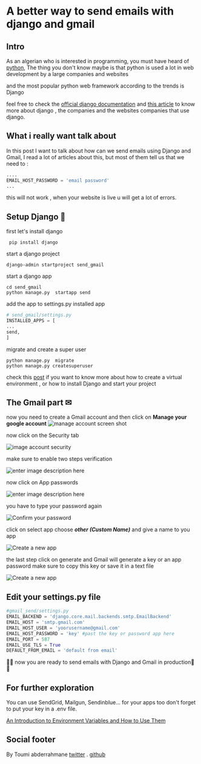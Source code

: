# A better way to send emails with django and gmail

## Intro

As an algerian who is interested in programming,
you must have heard of [python](https://www.python.org/), The thing you don't know maybe is that python is used a lot in web development by a large companies and websites

and the most popular python web framework according to the trends is Django

feel free to check the [official django documentation](https://www.djangoproject.com/) and [this article](https://www.geeksforgeeks.org/top-10-django-apps-and-why-companies-are-using-it/) to know more about django , the companies and the websites companies that use django.

## What i really want talk about

In this post I want to talk about how can we send emails using Django and Gmail, I read a lot of articles about this, but most of them tell us that we need to :

```python
....
EMAIL_HOST_PASSWORD = 'email password'
...
```

this will not work , when your website is live u will get a lot of errors.

## Setup Django 💚

first let's install django

```shell
 pip install django
```

start a django project

```shell
django-admin startproject send_gmail
```

start a django app

```shell
cd send_gmail
python manage.py  startapp send
```

add the app to settings.py installed app

```python
# send_gmail/settings.py
INSTALLED_APPS = [
...
send,
]
```

migrate and create a super user

```shell
python manage.py  migrate
python manage.py createsuperuser
```

check this [post](https://www.digitalocean.com/community/tutorials/how-to-install-django-and-set-up-a-development-environment-on-ubuntu-16-04) if you want to know more about how to create a virtual environment , or how to install Django and start your project

## The Gmail part ✉

now you need to create a Gmail account and then click on **Manage your google account**
![manage account screen shot](https://snipboard.io/L58jDC.jpg)

now click on the Security tab

![image account security](https://lh3.googleusercontent.com/pw/ACtC-3e_6aPStbMIv0ANp4Iu6OMfDlwZKfWxKUjyqb_REB5m3dCrtG3jAsMaGZ013K8M5jMy3crB9FtoR7Il54aBh7kcM8RqJed6gDIHfFSWxbYeJfC7NXbihFby3fp2Vkw7cJQyeF0m-dJKQgMScsPXoH5h=w1888-h861-no?authuser=0)

make sure to enable two steps verification

![enter image description here](https://lh3.googleusercontent.com/pw/ACtC-3eWoQjfXlmn1lYATXGi8KKOAoslgdvuK6pXA1VmerWuQWl46ELbqQ4OrpjGdQxVwqWfjnnKMYSYTYtwwxRAU3H266JyOxZ6aH3Srhp33lHregF5GoV-ZWxnoR4WguJtAiavzTvIM_Xxr2EgLpXEae1g=w1913-h867-no?authuser=0)

now click on App passwords

![enter image description here](https://lh3.googleusercontent.com/pw/ACtC-3dMYd_TZpn5IbXTP2YgX6cGcGR-PgY5MXSNugjMn-MNfwzLV-78-ZdGzJhfN4YXN4zX2M7VSRMD9eZCPNnItFik3akf6D7CObjRFGY8M_VPIVkkkEmoCu7-h1Xs8LRuDNG97AYZzM8H_Ylst9CE_4pK=w1913-h867-no?authuser=0)

you have to type your password again

![Confirm your password](https://lh3.googleusercontent.com/pw/ACtC-3cZoCDwQJf3T5897PHpWQFkzaKVEGdNdP-rw9TcTS_qxjIpfmWmV0CZq0jw6Iex5gK4brcpqjpnNxKBx-_tjL-sOidspulBoySmJkrTJFUbuBz2dy64DuCVrO9q4ICEcFPtPem0Sw1CLf7lQKZIGNfl=w1894-h856-no?authuser=0)

click on select app choose **_other (Custom Name)_** and give a name to you app

![Create a new app](https://lh3.googleusercontent.com/pw/ACtC-3c-yMkJ2aq5EER9h7BEuN5-TpwPN1OlNKppFhP0uyOjRfcNMtLX0-MflzIKxkbG0-DCnGF7mWMBeVLjni1y9k_KWyLBYexHiriP3rAxol2Q_tu5Zv5ZVfG1sOkxViQOCr9UlNZf__1p73TiYhBGCi_-=w1916-h866-no?authuser=0)

the last step click on generate and Gmail will generate a key or an app password make sure to copy this key or save it in a text file

![Create a new app](https://lh3.googleusercontent.com/pw/ACtC-3cch9URVsSAod-iG5bYAr4eitVATszD4mQkDXSuJEKfEkB587rrhKT409WahJTbYRH8Oz6_6EL4B_Jbhb6q70vRVDnn8Rqht2nkn0EgQfzr6usptPsXf4wnhjPV-XU2qgumfxRCs3mLNGFCYMkVYyGW=w1916-h866-no?authuser=0)

## Edit your settings.py file

```python
#gmail_send/settings.py
EMAIL_BACKEND = 'django.core.mail.backends.smtp.EmailBackend'
EMAIL_HOST = 'smtp.gmail.com'
EMAIL_HOST_USER = 'yoorusername@gmail.com'
EMAIL_HOST_PASSWORD = 'key' #past the key or password app here
EMAIL_PORT = 587
EMAIL_USE_TLS = True
DEFAULT_FROM_EMAIL = 'default from email'
```

🎉🎉 now you are ready to send emails with Django and Gmail in production🎉🎉

## For further exploration

You can use SendGrid, Mailgun, Sendinblue... for your apps too
don't forget to put your key in a .env file.

[An Introduction to Environment Variables and How to Use Them](https://medium.com/chingu/an-introduction-to-environment-variables-and-how-to-use-them-f602f66d15fa)

## Social footer

By Toumi abderrahmane [twitter](https://twitter.com/Abderrahmaneend) . [github](https://github.com/abderrahmaneMustapha)
